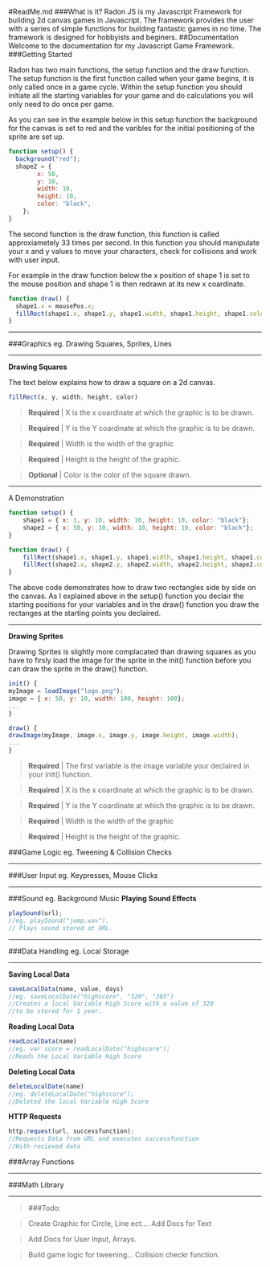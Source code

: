 #ReadMe.md
###What is it?
Radon JS is my Javascript Framework for building 2d canvas games in Javascript. The framework provides the user with a series of simple functions for building fantastic games in no time. The framework is designed for hobbyists and beginers.
##Documentation
Welcome to the documentation for my Javascript Game Framework.
###Getting Started

Radon has two main functions, the setup function and the draw function. The setup function is the first function called when your game begins, it is only called once in a game cycle. Within the setup function you should initiate all the starting variables for your game and do calculations you will only need to do once per game.

As you can see in the example below in this setup function the background for the canvas is set to red and the varibles for the initial positioning of the sprite are set up.
```javascript
function setup() {
  background("red");
  shape2 = {
        x: 50,
        y: 10,
        width: 10,
        height: 10,
        color: "black",
    };
}
```

The second function is the draw function, this function is called approxiametely 33 times per second. In this function you should manipulate your x and y values to move your characters, check for collisions and work with user input.

For example in the draw function below the x position of shape 1 is set to the mouse position and shape 1 is then redrawn at its new x coardinate.
```javascript
function draw() {
  shape1.x = mousePos.x;
  fillRect(shape1.x, shape1.y, shape1.width, shape1.height, shape1.color);
}
```
___

###Graphics eg. Drawing Squares, Sprites, Lines
___
**Drawing Squares**

The text below explains how to draw a square on a 2d canvas.
```javascript
fillRect(x, y, width, height, color)
```
> **Required** | X is the x coardinate at which the graphic is to be drawn.

> **Required** | Y is the Y coardinate at which the graphic is to be drawn.

> **Required** | Width is the width of the graphic

> **Required** | Height is the height of the graphic.

> **Optional** | Color is the color of the square drawn.

---
  A Demonstration

```javascript
function setup() {
    shape1 = { x: 1, y: 10, width: 10, height: 10, color: "black"};
    shape2 = { x: 50, y: 10, width: 10, height: 10, color: "black"};
}

function draw() {
    fillRect(shape1.x, shape1.y, shape1.width, shape1.height, shape1.color);
    fillRect(shape2.x, shape2.y, shape2.width, shape2.height, shape2.color);
}
```

The above code demonstrates how to draw two rectangles side by side on the canvas. As I explained above in the setup() function you declair the starting positions for your variables and in the draw() function you draw the rectanges at the starting points you declaired.
___
**Drawing Sprites**

Drawing Sprites is slightly more complacated than drawing squares as you have to firsly load the image for the sprite in the init() function before you can draw the sprite in the draw() function.
```javascript
init() {
myImage = loadImage("logo.png");
image = { x: 50, y: 10, width: 100, height: 100};
...
}

draw() {
drawImage(myImage, image.x, image.y, image.height, image.width);
...
}
```
> **Required** | The first variable is the image variable your declaired in your init() function.

> **Required** | X is the x coardinate at which the graphic is to be drawn.

> **Required** | Y is the Y coardinate at which the graphic is to be drawn.

> **Required** | Width is the width of the graphic

> **Required** | Height is the height of the graphic.


###Game Logic eg. Tweening & Collision Checks
___
###User Input eg. Keypresses, Mouse Clicks
___
###Sound eg. Background Music
**Playing Sound Effects**
```javascript
playSound(url);
//eg. playSound("jump.wav").
// Plays sound stored at URL.
```
___
###Data Handling eg. Local Storage
___
**Saving Local Data**
```javascript
saveLocalData(name, value, days)
//eg. saveLocalDate("highscore", "320", "365")
//Creates a local Variable High Score with a value of 320
//to be stored for 1 year.
```
**Reading Local Data**
```javascript
readLocalData(name)
//eg. var score = readLocalDate("highscore");
//Reads the Local Variable High Score
```
**Deleting Local Data**
```javascript
deleteLocalDate(name)
//eg. deleteLocalDate("highscore");
//Deleted the local Variable High Score
```
**HTTP Requests**
```javascript
http.request(url, successfunction);
//Requests Data from URL and executes successfunction
//With recieved data
```
###Array Functions
___

###Math Library
___


> ###Todo:

> Create Graphic for Circle, Line ect.... Add Docs for Text

> Add Docs for User Input, Arrays.

> Build game logic for tweening... Collision checkr function.
